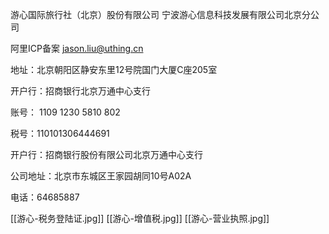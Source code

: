 游心国际旅行社（北京）股份有限公司
宁波游心信息科技发展有限公司北京分公司

阿里ICP备案
[jason.liu@uthing.cn](mailto:jason.liu@uthing.cn)

地址：北京朝阳区静安东里12号院国门大厦C座205室

开户行：招商银行北京万通中心支行

账号： 1109 1230 5810 802

税号：110101306444691

开户行：招商银行股份有限公司北京万通中心支行

公司地址：北京市东城区王家园胡同10号A02A

电话：64685887

[[游心-税务登陆证.jpg]]
[[游心-增值税.jpg]]
[[游心-营业执照.jpg]]
